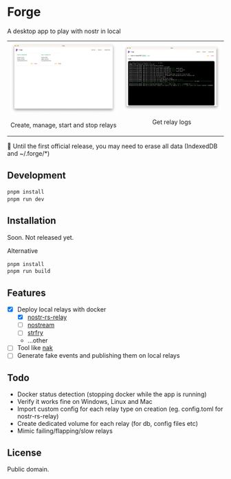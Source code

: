 # Forge

A desktop app to play with nostr in local

<table>
  <tr>
    <td>
      <img src="./assets/home.png" alt="home">
      <p align="center">Create, manage, start and stop relays</p>
    </td>
    <td>
      <img src="./assets/relay.png" alt="relay">
      <p align="center">Get relay logs</p>
    </td>
  </tr>
</table>

🚨 Until the first official release, you may need to erase all data (IndexedDB and ~/.forge/*)

## Development

```sh
pnpm install
pnpm run dev
```

## Installation

Soon. Not released yet.

Alternative
```sh
pnpm install
pnpm run build
```

## Features

- [x] Deploy local relays with docker
    - [x] [nostr-rs-relay](https://github.com/scsibug/nostr-rs-relay)
    - [ ] [nostream](https://github.com/Cameri/nostream/tree/v1.25.2)
    - [ ] [strfry](https://github.com/hoytech/strfry)
    - ...other
- [ ] Tool like [nak](https://nak.nostr.com/)
- [ ] Generate fake events and publishing them on local relays

## Todo

- Docker status detection (stopping docker while the app is running)
- Verify it works fine on Windows, Linux and Mac
- Import custom config for each relay type on creation (eg. config.toml for nostr-rs-relay)
- Create dedicated volume for each relay (for db, config files etc)
- Mimic failing/flapping/slow relays

## License

Public domain.